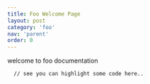 ```yaml
---
title: Foo Welcome Page
layout: post
category: 'foo'
nav: 'parent'
order: 0
---
```


welcome to foo documentation

```
  // see you can highlight some code here..
```